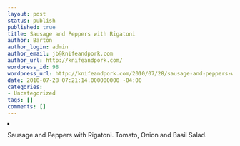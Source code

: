 ```yaml
---
layout: post
status: publish
published: true
title: Sausage and Peppers with Rigatoni
author: Barton
author_login: admin
author_email: jb@knifeandpork.com
author_url: http://knifeandpork.com/
wordpress_id: 98
wordpress_url: http://knifeandpork.com/2010/07/28/sausage-and-peppers-with-rigatoni/
date: 2010-07-28 07:21:14.000000000 -04:00
categories:
- Uncategorized
tags: []
comments: []
---
```

<p><a href="http://www.flickr.com/photos/phy5ics/4838036942/" title="photo sharing"><img src="http://farm5.static.flickr.com/4133/4838036942_8d139f1e3a.jpg" style="border: solid 2px #000000;" alt="" /></a>
</p>
<p>
Sausage and Peppers with Rigatoni. Tomato, Onion and Basil Salad.
</p>
